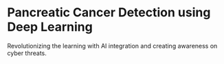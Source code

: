 # Pancreatic Cancer Detection using Deep Learning
Revolutionizing the learning with AI integration and creating awareness on cyber threats.
